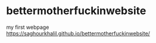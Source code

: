 # bettermotherfuckinwebsite
my first webpage
https://saghourkhalil.github.io/bettermotherfuckinwebsite/
